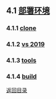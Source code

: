## 4.1 [部署环境](https://github.com/ChineseInputMethod/weasel/blob/master/doc/4.1%20build/env.md)

### 4.1.1 [clone](https://github.com/ChineseInputMethod/weasel/blob/master/doc/4.1%20build/4.1.1%20clone/clone.md)

### 4.1.2 [vs 2019](https://github.com/ChineseInputMethod/weasel/blob/master/doc/4.1%20build/4.1.2%20vs%202019/vs%202019.md)

### 4.1.3 [tools](https://github.com/ChineseInputMethod/weasel/blob/master/doc/4.1%20build/4.1.3%20tools/tools.md)

### 4.1.4 [build](https://github.com/ChineseInputMethod/weasel/tree/master/doc)

[返回目录](https://github.com/ChineseInputMethod/weasel/tree/master/doc)